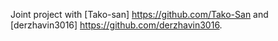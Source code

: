 Joint project with [Tako-san] https://github.com/Tako-San and [derzhavin3016] https://github.com/derzhavin3016.

